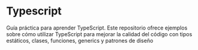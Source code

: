 # Typescript
Guía práctica para aprender TypeScript. Este repositorio ofrece ejemplos sobre cómo utilizar TypeScript para mejorar la calidad del código con tipos estáticos, clases, funciones, generics y patrones de diseño
